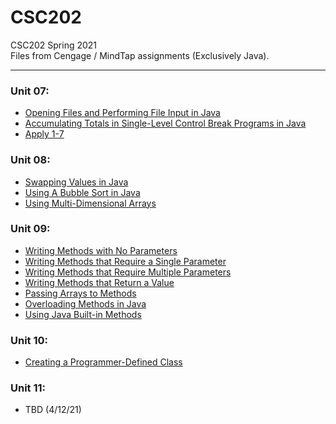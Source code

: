 # CSC202
CSC202 Spring 2021  
Files from Cengage / MindTap assignments (Exclusively Java).  
***

### Unit 07:
* [Opening Files and Performing File Input in Java](Unit07/src/OpeningFilesAndPerformingFileInput)  
* [Accumulating Totals in Single-Level Control Break Programs in Java](Unit07/src/AccumulatingTotalsInSingleLevelControlBreakPrograms)  
* [Apply 1-7](Unit07/src/Apply)  

### Unit 08:  
* [Swapping Values in Java](Unit08/src/SwappingValues)  
* [Using A Bubble Sort in Java](Unit08/src/UsingABubbleSort)  
* [Using Multi-Dimensional Arrays](Unit08/src/UsingMultidimensionalArrays)  

### Unit 09:  
* [Writing Methods with No Parameters](Unit09/src/WritingMethodsWithNoParameters)
* [Writing Methods that Require a Single Parameter](Unit09/src/WritingMethodsThatRequireASingleParameter)
* [Writing Methods that Require Multiple Parameters](Unit09/src/WritingMethodsThatRequireMultipleParameters)
* [Writing Methods that Return a Value](Unit09/src/WritingMethodsThatReturnAValue)
* [Passing Arrays to Methods](Unit09/src/PassingArraysToMethods)
* [Overloading Methods in Java](Unit09/src/OverloadingMethodsInJava)
* [Using Java Built-in Methods](Unit09/src/UsingJavaBuiltInMethods)  

### Unit 10:  
* [Creating a Programmer-Defined Class](Unit10/src/CreatingAProgrammerDefinedClass)  

### Unit 11:
* TBD (4/12/21)